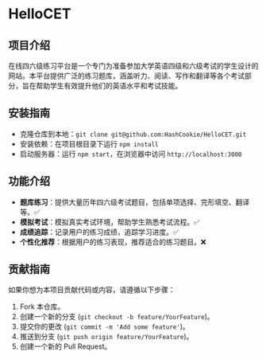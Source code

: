 # HelloCET

## 项目介绍

在线四六级练习平台是一个专门为准备参加大学英语四级和六级考试的学生设计的网站。本平台提供广泛的练习题库，涵盖听力、阅读、写作和翻译等各个考试部分，旨在帮助学生有效提升他们的英语水平和考试技能。

## 安装指南

- 克隆仓库到本地：`git clone git@github.com:HashCookie/HelloCET.git`
- 安装依赖：在项目根目录下运行 `npm install`
- 启动服务器：运行 `npm start`，在浏览器中访问 `http://localhost:3000`

## 功能介绍

- **题库练习**：提供大量历年四六级考试题目，包括单项选择、完形填空、翻译等。✅
- **模拟考试**：模拟真实考试环境，帮助学生熟悉考试流程。✅
- **成绩追踪**：记录用户的练习成绩，追踪学习进度。✅
- **个性化推荐**：根据用户的练习表现，推荐适合的练习题目。❌

## 贡献指南

如果你想为本项目贡献代码或内容，请遵循以下步骤：

1. Fork 本仓库。
2. 创建一个新的分支 (`git checkout -b feature/YourFeature`)。
3. 提交你的更改 (`git commit -m 'Add some feature'`)。
4. 推送到分支 (`git push origin feature/YourFeature`)。
5. 创建一个新的 Pull Request。
